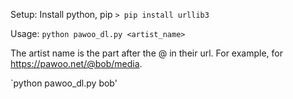 Setup:
Install python, pip
`> pip install urllib3`

Usage:
`python pawoo_dl.py <artist_name>`

The artist name is the part after the @ in their url. For example, for https://pawoo.net/@bob/media.

`python pawoo_dl.py bob'